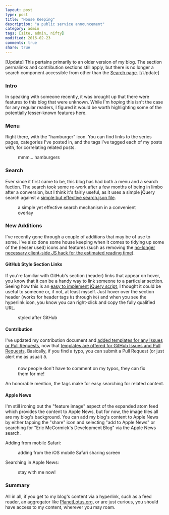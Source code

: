 ```yaml
---
layout: post
type: post
title: "House Keeping"
description: "a public service announcement"
category: admin
tags: [site, admin, nifty]
modified: 2016-02-23
comments: true
share: true
---
```


[Update]
This pertains primarily to an older version of my blog. The section permalinks and contribution sections still apply, but there is no longer a search component accessible from other than the [Search page](/search/).
[/Update]

### Intro
In speaking with someone recently, it was brought up that there were features to this blog that were unknown. While I'm _hoping_ this isn't the case for any regular readers, I figured it would be worth highlighting some of the potentially lesser-known features here.

### Menu
Right there, with the "hamburger" icon. You can find links to the series pages, categories I've posted in, and the tags I've tagged each of my posts with, for correlating related posts.

<figure>
  <amp-img src="/assets/images/post_images/blog_psa/blogMenu.png"
  alt="mmm... hamburgers"
  width="379" height="409"
  layout="responsive"></amp-img>
 <figcaption>mmm... hamburgers</figcaption>
</figure>

### Search
Ever since it first came to be, this blog has had both a menu and a search fuction. The search took some re-work after a few months of being in limbo after a conversion, but I think it's fairly useful, as it uses a simple jQuery search against a [simple but effective search.json file](/search.json).

<figure>
  <amp-img src="/assets/images/post_images/blog_psa/blogSearch.png"
  alt="a simple yet effective search mechanism in a convenient overlay"
  width="700" height="205"
  layout="responsive"></amp-img>
 <figcaption>a simple yet effective search mechanism in a convenient overlay</figcaption>
</figure>

### New Additions
I've recently gone through a couple of additions that may be of use to some. I've also done some house keeping when it comes to tidying up some of the (lesser used) icons and features (such as removing the [no-longer necessary client-side JS hack for the estimated reading time](https://github.com/edm00se/DevBlog/issues/3)).

#### GitHub Style Section Links
If you're familiar with GitHub's section (header) links that appear on hover, you know that it can be a handy way to link someone to a particular section. Seeing how this is an [easy to implement jQuery script](https://github.com/edm00se/DevBlog/commit/b5037217e7e46c7e4a377c2e8009147e3c7eec91#diff-1), I thought it could be useful to someone or, if not, at least myself. Just hover over the section header (works for header tags `h1` through `h6`) and when you see the hyperlink icon, you know you can right-click and copy the fully qualified URL.

<figure>
  <amp-img src="/assets/images/post_images/blog_psa/GitHubStyleSectionLinks.png"
  alt="styled after GitHub"
  width="436" height="192"
  layout="responsive"></amp-img>
 <figcaption>styled after GitHub</figcaption>
</figure>

#### Contribution
I've updated my contribution document and [added templates for any Issues or Pull Requests](https://github.com/edm00se/DevBlog/commit/3e370c64dc7856e852360522f457765e555e701c), now that [templates are offered for GitHub Issues and Pull Requests](https://github.com/blog/2111-issue-and-pull-request-templates). Basically, if you find a typo, you can submit a Pull Request (or just alert me as usual) ð.

<figure>
  <amp-img src="/assets/images/post_images/blog_psa/findSomething.png"
  alt="now people don't have to comment on my typos, they can fix them for me!"
  width="700" height="241"
  layout="responsive"></amp-img>
 <figcaption>now people don't have to comment on my typos, they can fix them for me!</figcaption>
</figure>

An honorable mention, the tags make for easy searching for related content.

#### Apple News
I'm still ironing out the "feature image" aspect of the expanded atom feed which provides the content to Apple News, but for now, the image tiles all are my blog's background. You can add my blog's content to Apple News by either tapping the "share" icon and selecting "add to Apple News" or searching for "Eric McCormick's Development Blog" via the Apple News search.

Adding from mobile Safari:
<figure>
  <amp-img src="/assets/images/post_images/blog_psa/addToNews.png"
  alt="adding from the iOS mobile Safari sharing screen"
  width="250" height="445"
  layout="responsive"></amp-img>
 <figcaption>adding from the iOS mobile Safari sharing screen</figcaption>
</figure>

Searching in Apple News:
<figure>
  <amp-img src="/assets/images/post_images/blog_psa/appleNewsSearch.png"
  alt="stay with me now!"
  width="250" height="445"
  layout="fixed"></amp-img>
 <figcaption>stay with me now!</figcaption>
</figure>

### Summary
All in all, if you get to my blog's content via a hyperlink, such as a feed reader, an aggregator like [PlanetLotus.org](http://planetlotus.org/), or are just curious, you should have access to my content, wherever you may roam.
